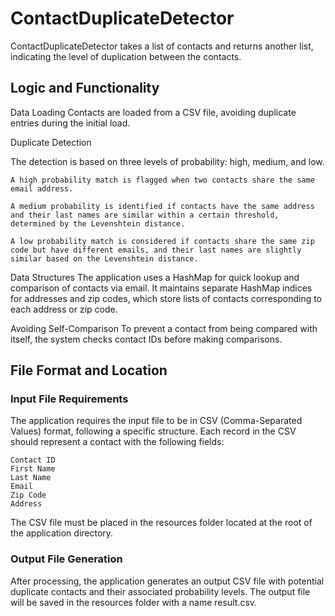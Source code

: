 # ContactDuplicateDetector

ContactDuplicateDetector takes a list of contacts and returns another list, indicating the level of duplication between
the contacts.

## Logic and Functionality

Data Loading
Contacts are loaded from a CSV file, avoiding duplicate entries during the initial load.

Duplicate Detection

The detection is based on three levels of probability: high, medium, and low.

    A high probability match is flagged when two contacts share the same email address.
    
    A medium probability is identified if contacts have the same address and their last names are similar within a certain threshold, determined by the Levenshtein distance.
    
    A low probability match is considered if contacts share the same zip code but have different emails, and their last names are slightly similar based on the Levenshtein distance.

Data Structures
The application uses a HashMap for quick lookup and comparison of contacts via email.
It maintains separate HashMap indices for addresses and zip codes, which store lists of contacts corresponding to each
address or zip code.

Avoiding Self-Comparison
To prevent a contact from being compared with itself, the system checks contact IDs before making comparisons.

## File Format and Location

### Input File Requirements

The application requires the input file to be in CSV (Comma-Separated Values) format, following a specific structure. Each record in the CSV should represent a contact with the following fields:

    Contact ID
    First Name
    Last Name
    Email
    Zip Code
    Address

The CSV file must be placed in the resources folder located at the root of the application directory.

### Output File Generation

After processing, the application generates an output CSV file with potential duplicate contacts and their associated probability levels. The output file will be saved in the resources folder with a name result.csv.
